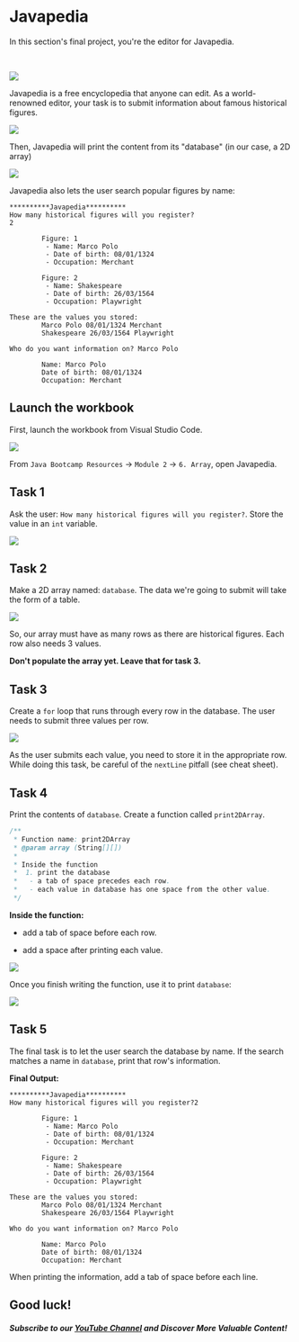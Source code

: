 # Javapedia

In this section's final project, you're the editor for Javapedia.

&nbsp;

![](https://firebasestorage.googleapis.com/v0/b/learnthepart-75aed.appspot.com/o/images%2F4b1de0c5-7d04-4b16-ac48-3222cfff5350?alt=media&token=63863247-ae4a-4fe8-9112-97cd2d63b143)


Javapedia is a free encyclopedia that anyone can edit. As a world-renowned editor, your task is to submit information about famous historical figures.

![](https://firebasestorage.googleapis.com/v0/b/learnthepart-75aed.appspot.com/o/images%2F1fc9d377-883c-4e5c-a99d-e853ab76b8e2?alt=media&token=128929e6-6ac2-4061-a6ad-90fb37f9e3cb)

Then, Javapedia will print the content from its "database" (in our case, a 2D array)

![](https://firebasestorage.googleapis.com/v0/b/learnthepart-75aed.appspot.com/o/images%2F0e97e0bd-0f30-4d83-aff8-cd423bdbba69?alt=media&token=226e096b-2cbc-4453-9c04-abaa453f3d9d)

Javapedia also lets the user search popular figures by name:

```
**﻿**﻿**﻿**﻿**Javapedia**﻿**﻿**﻿**﻿**
How many historical figures will you register?
2

        Figure: 1
         - Name: Marco Polo
         - Date of birth: 08﻿/﻿01﻿/﻿1324
         - Occupation: Merchant

        Figure: 2
         - Name: Shakespeare
         - Date of birth: 26﻿/﻿03﻿/﻿1564
         - Occupation: Playwright

These are the values you stored:
        Marco Polo 08﻿/﻿01﻿/﻿1324 Merchant
        Shakespeare 26﻿/﻿03﻿/﻿1564 Playwright

Wh﻿o ﻿do﻿ y﻿ou want infor﻿ma﻿ti﻿on﻿ on? Marco Polo

        Name: Marco Polo
        Date of birth: 08/01/1324
        Occupation: Merchant
```

Launch the workbook
-------------------

First, launch the workbook from Visual Studio Code.

![](https://firebasestorage.googleapis.com/v0/b/learnthepart-75aed.appspot.com/o/images%2Fdb7a838d-1115-4e12-be18-c544b1a123f7?alt=media&token=2b117380-707e-43b2-a57c-bfc3bc7f83fb)

From `Java Bootcamp Resources` -> `Module 2` -> `6. Array`, open Javapedia.

Task 1
------

Ask the user: `How many historical figures will you register?`. Store the value in an `int` variable.

![](https://firebasestorage.googleapis.com/v0/b/learnthepart-75aed.appspot.com/o/images%2F3525fda0-27af-4aa1-a85f-2520815448bf?alt=media&token=ff70843d-511b-4f3a-bcb8-1323cc9049e9)

Task 2
------

Make a 2D array named: `database`. The data we're going to submit will take the form of a table.

![](https://firebasestorage.googleapis.com/v0/b/learnthepart-75aed.appspot.com/o/images%2F5bf7e43b-7769-4db4-9daa-5b31ce5fd4ab?alt=media&token=23d33bde-b8ad-4ec2-b7f3-c6fed9a8a422)

So, our array must have as many rows as there are historical figures. Each row also needs 3 values.

**Don't populate the array yet. Leave that for task 3.**

Task 3
------

Create a `for` loop that runs through every row in the database. The user needs to submit three values per row.

![](https://firebasestorage.googleapis.com/v0/b/learnthepart-75aed.appspot.com/o/images%2F1aae31d9-3ad6-43f3-a580-a868ea12103d?alt=media&token=5adadfec-6e52-4282-adc7-4dabc248d5ec)

As the user submits each value, you need to store it in the appropriate row. While doing this task, be careful of the `nextLine` pitfall (see cheat sheet).

Task 4
------

Print the contents of `database`. Create a function called `print2DArray`.

```java
/**
 * Function name: print2DArray
 * @param array (String[][])
 *
 * Inside the function
 *  1. print the database
 *   - a tab of space precedes each row.
 *   - each value in database has one space from the other value.
 */
```

**Inside the function:**

-   add a tab of space before each row.

-   add a space after printing each value.

![](https://firebasestorage.googleapis.com/v0/b/learnthepart-75aed.appspot.com/o/images%2F4c7ed36a-613b-4fc0-a5c0-8c694c6c0b7f?alt=media&token=52a03554-df98-48d4-812a-207a59fe5284)

Once you finish writing the function, use it to print `database`:

![](https://firebasestorage.googleapis.com/v0/b/learnthepart-75aed.appspot.com/o/images%2F6a1efdc4-29d8-4c3b-ba5b-aeff5104766a?alt=media&token=9974b5c1-5011-40b1-964e-41b3aa7a5c90)

Task 5
------

The final task is to let the user search the database by name. If the search matches a name in `database`, print that row's information.

**Final Output:**

```
**﻿**﻿**﻿**﻿**Javapedia**﻿**﻿**﻿**﻿**
How many historical figures will you register?﻿2

        Figure: 1
         - Name: Marco Polo
         - Date of birth: 08﻿/﻿01﻿/﻿1324
         - Occupation: Merchant

        Figure: 2
         - Name: Shakespeare
         - Date of birth: 26﻿/﻿03﻿/﻿1564
         - Occupation: Playwright

These are the values you stored:
        Marco Polo 08﻿/﻿01﻿/﻿1324 Merchant
        Shakespeare 26﻿/﻿03﻿/﻿1564 Playwright

Wh﻿o ﻿do﻿ y﻿ou want infor﻿ma﻿ti﻿on﻿ on? Marco Polo

        Name: Marco Polo
       ﻿ Date of birth: 08/01/1324
        Occupation: Merchant
```

When printing the information, add a tab of space before each line.

Good luck!
----------
##### Subscribe to our [YouTube Channel](https://www.youtube.com/@RayanSlim087?sub_confirmation=1) and Discover More Valuable Content!